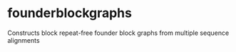 # founderblockgraphs
Constructs block repeat-free founder block graphs from multiple sequence alignments
